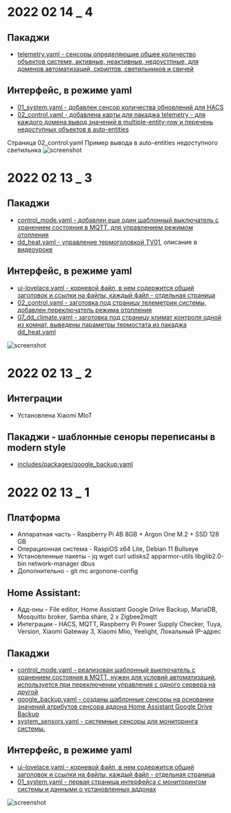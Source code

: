 # 2022 02 14 _ 4

## Пакаджи 
* [telemetry.yaml - сенсоры определяющие общее количество объектов системе, активные, неактивные, недоустпные, для доменов автоматизаций, скриптов, светильников и свичей](https://github.com/kvazis/newHA/blob/master/includes/packages/telemetry.yaml)

## Интерфейс, в режиме yaml
* [01_system.yaml - добавлен сенсор количества обновлений для HACS](https://github.com/kvazis/newHA/blob/master/lovelace/01_system.yaml)
* [02_control.yaml - добавлена карты для пакаджа telemetry - для каждого домена вывод значений в multiple-entity-row и перечень недоступных объектов в auto-entities](https://github.com/kvazis/newHA/blob/master/lovelace/02_control.yaml)

Страница 02_control.yaml Пример вывода в auto-entities недоступного светильнка
![screenshot](https://raw.githubusercontent.com/kvazis/newHA/master/img/0003.png)

# 2022 02 13 _ 3

## Пакаджи 
* [control_mode.yaml - добавлен еще один шаблонный выключатель с хранением состояния в MQTT, для управлением режимом отопления](https://github.com/kvazis/newHA/blob/master/includes/packages/control_mode.yaml)
* [dd_heat.yaml - управление термоголовкой TV01](https://github.com/kvazis/newHA/blob/master/includes/packages/Room_DD/dd_heat.yaml), описание в [видеоуроке](https://youtu.be/Y0bkyzhKHh8)

## Интерфейс, в режиме yaml
* [ui-lovelace.yaml - корневой файл, в нем содержится общий заголовок и ссылки на файлы, каждый файл - отдельная страница](https://github.com/kvazis/newHA/blob/master/ui-lovelace.yaml)
* [02_control.yaml - заготовка под страницу телеметрии системы, добавлен переключатель режима отопления](https://github.com/kvazis/newHA/blob/master/lovelace/02_control.yaml)
* [07_dd_climate.yaml - заготовка под страницу климат контроля одной из комнат, выведены параметры термостата из пакаджа dd_heat.yaml](https://github.com/kvazis/newHA/blob/master/lovelace/07_dd_climate.yaml)

![screenshot](https://raw.githubusercontent.com/kvazis/newHA/master/img/0002.png)

# 2022 02 13 _ 2
## Интеграции
* Установлена Xiaomi MIoT

## Пакаджи - шаблонные сеноры переписаны в modern style
* [includes/packages/google_backup.yaml](https://github.com/kvazis/newHA/blob/master/includes/packages/google_backup.yaml) 



# 2022 02 13 _ 1

## Платформа
* Аппаратная часть - Raspberry Pi 4B 8GB + Argon One M.2 + SSD 128 GB
* Операционная система - RaspiOS x64 Lite, Debian 11 Bullseye
* Установленные пакеты - jq wget curl udisks2 apparmor-utils libglib2.0-bin network-manager dbus
* Дополнительно - git mc argonone-config

## Home Assistant:
* Адд-оны - File editor, Home Assistant Google Drive Backup, MariaDB, Mosquitto broker, Samba share, 2 x Zigbee2mqtt
* Интеграции - HACS, MQTT, Raspberry Pi Power Supply Checker, Tuya, Version, Xiaomi Gateway 3, Xiaomi Miio, Yeelight, Локальный IP-адрес

## Пакаджи 
* [control_mode.yaml - реализован шаблонный выключатель с хранением состояния в MQTT, нужен для условий автоматизаций, используется при переключении управления с одного сервера на другой](https://github.com/kvazis/newHA/blob/master/includes/packages/control_mode.yaml)
* [google_backup.yaml - созданы шаблонные сенсоры на основании значений атрибутов сенсора аддона Home Assistant Google Drive Backup](https://github.com/kvazis/newHA/blob/master/includes/packages/google_backup.yaml) 
* [system_sensors.yaml - системные сенсоры для мониторинга системы.](https://github.com/kvazis/newHA/blob/master/includes/packages/system_sensors.yaml)

## Интерфейс, в режиме yaml
* [ui-lovelace.yaml - корневой файл, в нем содержится общий заголовок и ссылки на файлы, каждый файл - отдельная страница](https://github.com/kvazis/newHA/blob/master/ui-lovelace.yaml)
* [01_system.yaml - первая страница интерфейса с мониторингом системы и данными о установленных аддонах](https://github.com/kvazis/newHA/blob/master/lovelace/01_system.yaml)

![screenshot](https://raw.githubusercontent.com/kvazis/newHA/master/img/0001.png)
